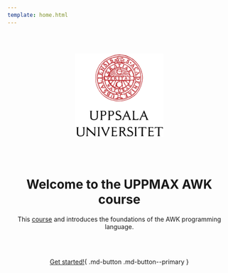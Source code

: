 ```yaml
---
template: home.html
---
```


<center>

<br/><br/>

<img src="assets/UU_logo_color.svg" alt="drawing" width="200"/>

<br/><br/>


# Welcome to the UPPMAX AWK course

This [course](https://github.com/UPPMAX/awk_course) 
and introduces the foundations of the AWK programming language.

<br/><br/>

[Get started!](morning_session/overview/){ .md-button .md-button--primary }

<br/><br/>


</center>
